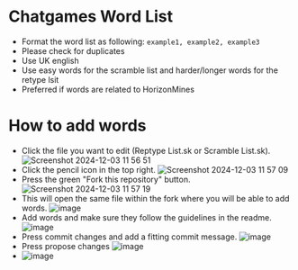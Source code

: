 # Chatgames Word List
- Format the word list as following: `example1, example2, example3`
- Please check for duplicates
- Use UK english
- Use easy words for the scramble list and harder/longer words for the retype lsit
- Preferred if words are related to HorizonMines


# How to add words 
- Click the file you want to edit (Reptype List.sk or Scramble List.sk).
![Screenshot 2024-12-03 11 56 51](https://github.com/user-attachments/assets/a43943a8-3a06-4adb-8603-8ccadda59e9d)
- Click the pencil icon in the top right.
![Screenshot 2024-12-03 11 57 09](https://github.com/user-attachments/assets/b4468856-32ba-452e-a245-5f1535b9684e)
- Press the green "Fork this repository" button.
![Screenshot 2024-12-03 11 57 19](https://github.com/user-attachments/assets/27fd5ac1-432a-4a4c-b2e1-207662079222)
- This will open the same file within the fork where you will be able to add words.
![image](https://github.com/user-attachments/assets/335071cd-186f-4857-bcd4-0e8710abdfab)
- Add words and make sure they follow the guidelines in the readme.
![image](https://github.com/user-attachments/assets/4abd8e9b-68c8-4108-a274-9f0441480966)
- Press commit changes and add a fitting commit message.
![image](https://github.com/user-attachments/assets/fd9cf4cc-daf2-454a-8c0e-5c689405e3f5)
- Press propose changes
![image](https://github.com/user-attachments/assets/0a650dca-7011-4db6-aa06-ca86ad649f11)
- ![image](https://github.com/user-attachments/assets/694a9818-6483-424d-b807-b323a65e887a)




